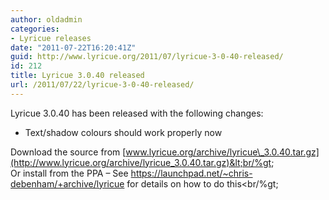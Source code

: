 ```yaml
---
author: oldadmin
categories:
- Lyricue releases
date: "2011-07-22T16:20:41Z"
guid: http://www.lyricue.org/2011/07/lyricue-3-0-40-released/
id: 212
title: Lyricue 3.0.40 released
url: /2011/07/22/lyricue-3-0-40-released/
---
```


Lyricue 3.0.40 has been released with the following changes:

- Text/shadow colours should work properly now

Download the source from [www.lyricue.org/archive/lyricue\_3.0.40.tar.gz](http://www.lyricue.org/archive/lyricue_3.0.40.tar.gz)&lt;br/%gt;  
Or install from the PPA – See <https://launchpad.net/~chris-debenham/+archive/lyricue> for details on how to do this&lt;br/%gt;
